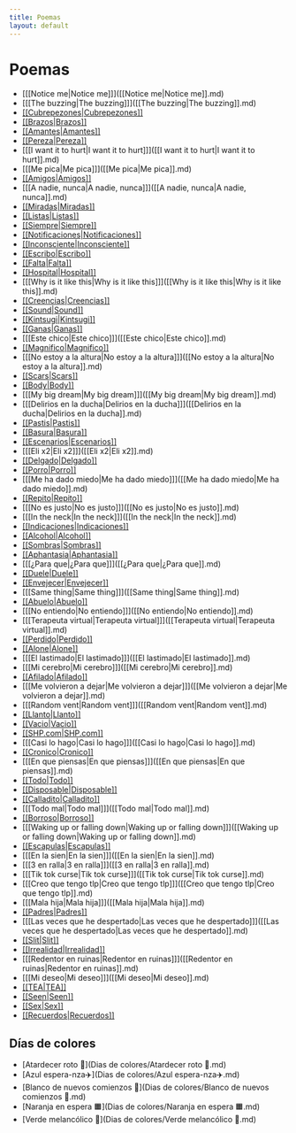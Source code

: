 ```yaml
---
title: Poemas
layout: default
---
```


# Poemas

<style>.poems-ordered ul{columns:1 !important;-webkit-columns:1 !important;-moz-columns:1 !important;display:block!important}.poems-ordered li{break-inside:avoid}</style>
<div class="poems-ordered">

- [[[Notice me|Notice me]]]([[Notice me|Notice me]].md)
- [[[The buzzing|The buzzing]]]([[The buzzing|The buzzing]].md)
- [[[Cubrepezones|Cubrepezones]]]([[Cubrepezones|Cubrepezones]].md)
- [[[Brazos|Brazos]]]([[Brazos|Brazos]].md)
- [[[Amantes|Amantes]]]([[Amantes|Amantes]].md)
- [[[Pereza|Pereza]]]([[Pereza|Pereza]].md)
- [[[I want it to hurt|I want it to hurt]]]([[I want it to hurt|I want it to hurt]].md)
- [[[Me pica|Me pica]]]([[Me pica|Me pica]].md)
- [[[Amigos|Amigos]]]([[Amigos|Amigos]].md)
- [[[A nadie, nunca|A nadie, nunca]]]([[A nadie, nunca|A nadie, nunca]].md)
- [[[Miradas|Miradas]]]([[Miradas|Miradas]].md)
- [[[Listas|Listas]]]([[Listas|Listas]].md)
- [[[Siempre|Siempre]]]([[Siempre|Siempre]].md)
- [[[Notificaciones|Notificaciones]]]([[Notificaciones|Notificaciones]].md)
- [[[Inconsciente|Inconsciente]]]([[Inconsciente|Inconsciente]].md)
- [[[Escribo|Escribo]]]([[Escribo|Escribo]].md)
- [[[Falta|Falta]]]([[Falta|Falta]].md)
- [[[Hospital|Hospital]]]([[Hospital|Hospital]].md)
- [[[Why is it like this|Why is it like this]]]([[Why is it like this|Why is it like this]].md)
- [[[Creencias|Creencias]]]([[Creencias|Creencias]].md)
- [[[Sound|Sound]]]([[Sound|Sound]].md)
- [[[Kintsugi|Kintsugi]]]([[Kintsugi|Kintsugi]].md)
- [[[Ganas|Ganas]]]([[Ganas|Ganas]].md)
- [[[Este chico|Este chico]]]([[Este chico|Este chico]].md)
- [[[Magnifico|Magnifico]]]([[Magnifico|Magnifico]].md)
- [[[No estoy a la altura|No estoy a la altura]]]([[No estoy a la altura|No estoy a la altura]].md)
- [[[Scars|Scars]]]([[Scars|Scars]].md)
- [[[Body|Body]]]([[Body|Body]].md)
- [[[My big dream|My big dream]]]([[My big dream|My big dream]].md)
- [[[Delirios en la ducha|Delirios en la ducha]]]([[Delirios en la ducha|Delirios en la ducha]].md)
- [[[Pastis|Pastis]]]([[Pastis|Pastis]].md)
- [[[Basura|Basura]]]([[Basura|Basura]].md)
- [[[Escenarios|Escenarios]]]([[Escenarios|Escenarios]].md)
- [[[Eli x2|Eli x2]]]([[Eli x2|Eli x2]].md)
- [[[Delgado|Delgado]]]([[Delgado|Delgado]].md)
- [[[Porro|Porro]]]([[Porro|Porro]].md)
- [[[Me ha dado miedo|Me ha dado miedo]]]([[Me ha dado miedo|Me ha dado miedo]].md)
- [[[Repito|Repito]]]([[Repito|Repito]].md)
- [[[No es justo|No es justo]]]([[No es justo|No es justo]].md)
- [[[In the neck|In the neck]]]([[In the neck|In the neck]].md)
- [[[Indicaciones|Indicaciones]]]([[Indicaciones|Indicaciones]].md)
- [[[Alcohol|Alcohol]]]([[Alcohol|Alcohol]].md)
- [[[Sombras|Sombras]]]([[Sombras|Sombras]].md)
- [[[Aphantasia|Aphantasia]]]([[Aphantasia|Aphantasia]].md)
- [[[¿Para que|¿Para que]]]([[¿Para que|¿Para que]].md)
- [[[Duele|Duele]]]([[Duele|Duele]].md)
- [[[Envejecer|Envejecer]]]([[Envejecer|Envejecer]].md)
- [[[Same thing|Same thing]]]([[Same thing|Same thing]].md)
- [[[Abuelo|Abuelo]]]([[Abuelo|Abuelo]].md)
- [[[No entiendo|No entiendo]]]([[No entiendo|No entiendo]].md)
- [[[Terapeuta virtual|Terapeuta virtual]]]([[Terapeuta virtual|Terapeuta virtual]].md)
- [[[Perdido|Perdido]]]([[Perdido|Perdido]].md)
- [[[Alone|Alone]]]([[Alone|Alone]].md)
- [[[El lastimado|El lastimado]]]([[El lastimado|El lastimado]].md)
- [[[Mi cerebro|Mi cerebro]]]([[Mi cerebro|Mi cerebro]].md)
- [[[Afilado|Afilado]]]([[Afilado|Afilado]].md)
- [[[Me volvieron a dejar|Me volvieron a dejar]]]([[Me volvieron a dejar|Me volvieron a dejar]].md)
- [[[Random vent|Random vent]]]([[Random vent|Random vent]].md)
- [[[Llanto|Llanto]]]([[Llanto|Llanto]].md)
- [[[Vacio|Vacio]]]([[Vacio|Vacio]].md)
- [[[SHP.com|SHP.com]]]([[SHP.com|SHP.com]].md)
- [[[Casi lo hago|Casi lo hago]]]([[Casi lo hago|Casi lo hago]].md)
- [[[Cronico|Cronico]]]([[Cronico|Cronico]].md)
- [[[En que piensas|En que piensas]]]([[En que piensas|En que piensas]].md)
- [[[Todo|Todo]]]([[Todo|Todo]].md)
- [[[Disposable|Disposable]]]([[Disposable|Disposable]].md)
- [[[Calladito|Calladito]]]([[Calladito|Calladito]].md)
- [[[Todo mal|Todo mal]]]([[Todo mal|Todo mal]].md)
- [[[Borroso|Borroso]]]([[Borroso|Borroso]].md)
- [[[Waking up or falling down|Waking up or falling down]]]([[Waking up or falling down|Waking up or falling down]].md)
- [[[Escapulas|Escapulas]]]([[Escapulas|Escapulas]].md)
- [[[En la sien|En la sien]]]([[En la sien|En la sien]].md)
- [[[3 en ralla|3 en ralla]]]([[3 en ralla|3 en ralla]].md)
- [[[Tik tok curse|Tik tok curse]]]([[Tik tok curse|Tik tok curse]].md)
- [[[Creo que tengo tlp|Creo que tengo tlp]]]([[Creo que tengo tlp|Creo que tengo tlp]].md)
- [[[Mala hija|Mala hija]]]([[Mala hija|Mala hija]].md)
- [[[Padres|Padres]]]([[Padres|Padres]].md)
- [[[Las veces que he despertado|Las veces que he despertado]]]([[Las veces que he despertado|Las veces que he despertado]].md)
- [[[Slit|Slit]]]([[Slit|Slit]].md)
- [[[Irrealidad|Irrealidad]]]([[Irrealidad|Irrealidad]].md)
- [[[Redentor en ruinas|Redentor en ruinas]]]([[Redentor en ruinas|Redentor en ruinas]].md)
- [[[Mi deseo|Mi deseo]]]([[Mi deseo|Mi deseo]].md)
- [[[TEA|TEA]]]([[TEA|TEA]].md)
- [[[Seen|Seen]]]([[Seen|Seen]].md)
- [[[Sex|Sex]]]([[Sex|Sex]].md)
- [[[Recuerdos|Recuerdos]]]([[Recuerdos|Recuerdos]].md)

</div>

## Días de colores
- [Atardecer roto 🍑](Dias de colores/Atardecer roto 🍑.md)
- [Azul espera-nza✈️](Dias de colores/Azul espera-nza✈️.md)
- [Blanco de nuevos comienzos 🤍](Dias de colores/Blanco de nuevos comienzos 🤍.md)
- [Naranja en espera 🟧](Dias de colores/Naranja en espera 🟧.md)
- [Verde melancólico 🌱](Dias de colores/Verde melancólico 🌱.md)
